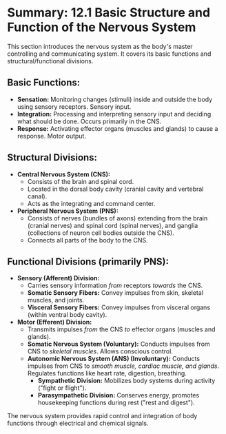 # Summary: 12.1 Basic Structure and Function of the Nervous System

This section introduces the nervous system as the body's master controlling and communicating system. It covers its basic functions and structural/functional divisions.

## Basic Functions:

*   **Sensation:** Monitoring changes (stimuli) inside and outside the body using sensory receptors. Sensory input.
*   **Integration:** Processing and interpreting sensory input and deciding what should be done. Occurs primarily in the CNS.
*   **Response:** Activating effector organs (muscles and glands) to cause a response. Motor output.

## Structural Divisions:

*   **Central Nervous System (CNS):**
    *   Consists of the brain and spinal cord.
    *   Located in the dorsal body cavity (cranial cavity and vertebral canal).
    *   Acts as the integrating and command center.
*   **Peripheral Nervous System (PNS):**
    *   Consists of nerves (bundles of axons) extending from the brain (cranial nerves) and spinal cord (spinal nerves), and ganglia (collections of neuron cell bodies outside the CNS).
    *   Connects all parts of the body to the CNS.

## Functional Divisions (primarily PNS):

*   **Sensory (Afferent) Division:**
    *   Carries sensory information *from* receptors *towards* the CNS.
    *   **Somatic Sensory Fibers:** Convey impulses from skin, skeletal muscles, and joints.
    *   **Visceral Sensory Fibers:** Convey impulses from visceral organs (within ventral body cavity).
*   **Motor (Efferent) Division:**
    *   Transmits impulses *from* the CNS *to* effector organs (muscles and glands).
    *   **Somatic Nervous System (Voluntary):** Conducts impulses from CNS to *skeletal muscles*. Allows conscious control.
    *   **Autonomic Nervous System (ANS) (Involuntary):** Conducts impulses from CNS to *smooth muscle, cardiac muscle, and glands*. Regulates functions like heart rate, digestion, breathing.
        *   **Sympathetic Division:** Mobilizes body systems during activity ("fight or flight").
        *   **Parasympathetic Division:** Conserves energy, promotes housekeeping functions during rest ("rest and digest").

The nervous system provides rapid control and integration of body functions through electrical and chemical signals.
